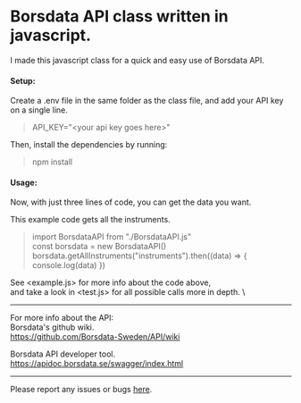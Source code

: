 # Borsdata API class written in javascript.

I made this javascript class for a quick and easy use of Borsdata API.

#### Setup:
Create a .env file in the same folder as the class file, and add your API key on a single line.
> API_KEY="\<your api key goes here\>"

Then, install the dependencies by running:
> npm install

#### Usage:
Now, with just three lines of code, you can get the data you want.

This example code gets all the instruments.
> import BorsdataAPI from "./BorsdataAPI.js" \
> const borsdata = new BorsdataAPI() \
> borsdata.getAllInstruments("instruments").then((data) => { console.log(data) })

See <example.js> for more info about the code above, \
and take a look in <test.js> for all possible calls more in depth. \

---

For more info about the API: \
Borsdata's github wiki. \
https://github.com/Borsdata-Sweden/API/wiki

Borsdata API developer tool. \
https://apidoc.borsdata.se/swagger/index.html

---

Please report any issues or bugs [here](https://github.com/reinew/borsdata-api-js/issues).
